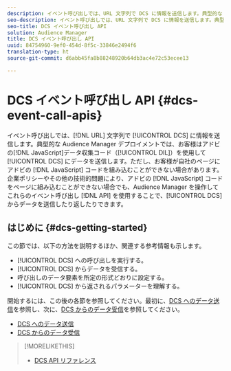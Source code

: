 ```yaml
---
description: イベント呼び出しでは、URL 文字列で DCS に情報を送信します。典型的な Audience Manager デプロイメントでは、お客様はアドビの JavaScript データ収集コード（DIL）を使用して DCS にデータを送信します。ただし、お客様が自社のページにアドビの JavaScript コードを組み込むことができない場合があります。企業ポリシーやその他の技術的問題により、アドビの JavaScript コードをページに組み込むことができない場合でも、これらのイベント呼び出し API を使用することで Audience Manager から DCS にデータを送信し、DCS から Audience Manager にデータを返すことができます。
seo-description: イベント呼び出しでは、URL 文字列で DCS に情報を送信します。典型的な Audience Manager デプロイメントでは、お客様はアドビの JavaScript データ収集コード（DIL）を使用して DCS にデータを送信します。ただし、お客様が自社のページにアドビの JavaScript コードを組み込むことができない場合があります。企業ポリシーやその他の技術的問題により、アドビの JavaScript コードをページに組み込むことができない場合でも、これらのイベント呼び出し API を使用することで Audience Manager から DCS にデータを送信し、DCS から Audience Manager にデータを返すことができます。
seo-title: DCS イベント呼び出し API
solution: Audience Manager
title: DCS イベント呼び出し API
uuid: 84754960-9ef0-454d-8f5c-33846e2494f6
translation-type: ht
source-git-commit: d6abb45fa8b88248920b64db3ac4e72c53ecee13

---
```



# DCS イベント呼び出し API {#dcs-event-call-apis}

イベント呼び出しでは、[!DNL URL] 文字列で [!UICONTROL DCS] に情報を送信します。典型的な Audience Manager デプロイメントでは、お客様はアドビの[!DNL JavaScript]データ収集コード（[!UICONTROL DIL]）を使用して [!UICONTROL DCS] にデータを送信します。ただし、お客様が自社のページにアドビの [!DNL JavaScript] コードを組み込むことができない場合があります。企業ポリシーやその他の技術的問題により、アドビの [!DNL JavaScript] コードをページに組み込むことができない場合でも、Audience Manager を操作してこれらのイベント呼び出し [!DNL API] を使用することで、[!UICONTROL DCS] からデータを送信したり返したりできます。

## はじめに {#dcs-getting-started}

この節では、以下の方法を説明するほか、関連する参考情報も示します。

* [!UICONTROL DCS] への呼び出しを実行する。
* [!UICONTROL DCS] からデータを受信する。
* 呼び出しのデータ要素を所定の形式どおりに設定する。
* [!UICONTROL DCS] から返されるパラメーターを理解する。

開始するには、この後の各節を参照してください。最初に、[DCS へのデータ送信](../../../api/dcs-intro/dcs-event-calls/dcs-url-send.md)を参照し、次に、[DCS からのデータ受信](../../../api/dcs-intro/dcs-event-calls/dcs-url-receive.md)を参照してください。

* [DCS へのデータ送信](dcs-url-send.md)
* [DCS からのデータ受信](dcs-url-receive.md)

>[!MORELIKETHIS]
>
>* [DCS API リファレンス](../../../api/dcs-intro/dcs-api-reference/dcs-api-methods.md)

